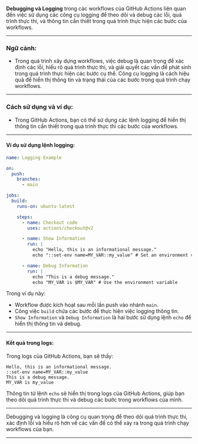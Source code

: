 **Debugging và Logging** trong các workflows của GitHub Actions liên quan đến việc sử dụng các công cụ logging để theo dõi và debug các lỗi, quá trình thực thi, và thông tin cần thiết trong quá trình thực hiện các bước của workflows.

---

### Ngữ cảnh:

- Trong quá trình xây dựng workflows, việc debug là quan trọng để xác định các lỗi, hiểu rõ quá trình thực thi, và giải quyết các vấn đề phát sinh trong quá trình thực hiện các bước cụ thể. Công cụ logging là cách hiệu quả để hiển thị thông tin và trạng thái của các bước trong quá trình chạy workflows.

---

### Cách sử dụng và ví dụ:

- Trong GitHub Actions, bạn có thể sử dụng các lệnh logging để hiển thị thông tin cần thiết trong quá trình thực thi các bước của workflows.

---

#### Ví dụ sử dụng lệnh logging:

```yaml
name: Logging Example

on:
  push:
    branches:
      - main

jobs:
  build:
    runs-on: ubuntu-latest

    steps:
      - name: Checkout code
        uses: actions/checkout@v2

      - name: Show Information
        run: |
          echo "Hello, this is an informational message."
          echo "::set-env name=MY_VAR::my_value" # Set an environment variable

      - name: Debug Information
        run: |
          echo "This is a debug message."
          echo "MY_VAR is $MY_VAR" # Use the environment variable
```

Trong ví dụ này:

- Workflow được kích hoạt sau mỗi lần push vào nhánh `main`.
- Công việc `build` chứa các bước để thực hiện việc logging thông tin.
- `Show Information` và `Debug Information` là hai bước sử dụng lệnh `echo` để hiển thị thông tin và debug.

---

#### Kết quả trong logs:

Trong logs của GitHub Actions, bạn sẽ thấy:

```
Hello, this is an informational message.
::set-env name=MY_VAR::my_value
This is a debug message.
MY_VAR is my_value
```

Thông tin từ lệnh `echo` sẽ hiển thị trong logs của GitHub Actions, giúp bạn theo dõi quá trình thực thi và debug các bước trong workflows của mình.

---

Debugging và logging là công cụ quan trọng để theo dõi quá trình thực thi, xác định lỗi và hiểu rõ hơn về các vấn đề có thể xảy ra trong quá trình chạy workflows của bạn.

---
